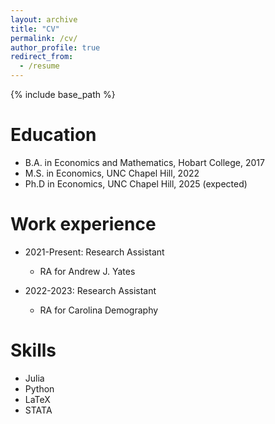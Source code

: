 ```yaml
---
layout: archive
title: "CV"
permalink: /cv/
author_profile: true
redirect_from:
  - /resume
---
```


{% include base_path %}

Education
======
* B.A. in Economics and Mathematics, Hobart College, 2017
* M.S. in Economics, UNC Chapel Hill, 2022
* Ph.D in Economics, UNC Chapel Hill, 2025 (expected)

Work experience
======
* 2021-Present: Research Assistant
  * RA for Andrew J. Yates

* 2022-2023: Research Assistant
  * RA for Carolina Demography
  
Skills
======
* Julia
* Python
* LaTeX
* STATA

<!-- Publications
======
  <ul>{% for post in site.publications %}
    {% include archive-single-cv.html %}
  {% endfor %}</ul>
  
Talks
======
  <ul>{% for post in site.talks %}
    {% include archive-single-talk-cv.html %}
  {% endfor %}</ul>
  
Teaching
======
  <ul>{% for post in site.teaching %}
    {% include archive-single-cv.html %}
  {% endfor %}</ul> -->
  
<!-- Service and leadership
======
* Currently signed in to 43 different slack teams -->
